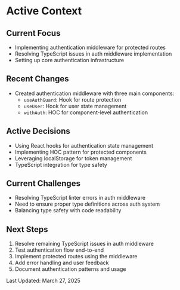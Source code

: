 # Active Context

## Current Focus
- Implementing authentication middleware for protected routes
- Resolving TypeScript issues in auth middleware implementation
- Setting up core authentication infrastructure

## Recent Changes
- Created authentication middleware with three main components:
  - `useAuthGuard`: Hook for route protection
  - `useUser`: Hook for user state management
  - `withAuth`: HOC for component-level authentication

## Active Decisions
- Using React hooks for authentication state management
- Implementing HOC pattern for protected components
- Leveraging localStorage for token management
- TypeScript integration for type safety

## Current Challenges
- Resolving TypeScript linter errors in auth middleware
- Need to ensure proper type definitions across auth system
- Balancing type safety with code readability

## Next Steps
1. Resolve remaining TypeScript issues in auth middleware
2. Test authentication flow end-to-end
3. Implement protected routes using the middleware
4. Add error handling and user feedback
5. Document authentication patterns and usage

Last Updated: March 27, 2025 